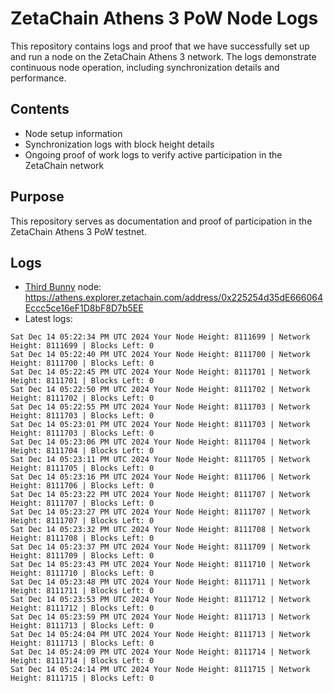 # ZetaChain Athens 3 PoW Node Logs
This repository contains logs and proof that we have successfully set up and run a node on the ZetaChain Athens 3 network. The logs demonstrate continuous node operation, including synchronization details and performance.

## Contents
- Node setup information
- Synchronization logs with block height details
- Ongoing proof of work logs to verify active participation in the ZetaChain network

## Purpose
This repository serves as documentation and proof of participation in the ZetaChain Athens 3 PoW testnet.

## Logs

- [Third Bunny](https://thirdbunny.xyz/) node: https://athens.explorer.zetachain.com/address/0x225254d35dE666064Eccc5ce16eF1D8bF8D7b5EE
- Latest logs:
```
Sat Dec 14 05:22:34 PM UTC 2024 Your Node Height: 8111699 | Network Height: 8111699 | Blocks Left: 0
Sat Dec 14 05:22:40 PM UTC 2024 Your Node Height: 8111700 | Network Height: 8111700 | Blocks Left: 0
Sat Dec 14 05:22:45 PM UTC 2024 Your Node Height: 8111701 | Network Height: 8111701 | Blocks Left: 0
Sat Dec 14 05:22:50 PM UTC 2024 Your Node Height: 8111702 | Network Height: 8111702 | Blocks Left: 0
Sat Dec 14 05:22:55 PM UTC 2024 Your Node Height: 8111703 | Network Height: 8111703 | Blocks Left: 0
Sat Dec 14 05:23:01 PM UTC 2024 Your Node Height: 8111703 | Network Height: 8111703 | Blocks Left: 0
Sat Dec 14 05:23:06 PM UTC 2024 Your Node Height: 8111704 | Network Height: 8111704 | Blocks Left: 0
Sat Dec 14 05:23:11 PM UTC 2024 Your Node Height: 8111705 | Network Height: 8111705 | Blocks Left: 0
Sat Dec 14 05:23:16 PM UTC 2024 Your Node Height: 8111706 | Network Height: 8111706 | Blocks Left: 0
Sat Dec 14 05:23:22 PM UTC 2024 Your Node Height: 8111707 | Network Height: 8111707 | Blocks Left: 0
Sat Dec 14 05:23:27 PM UTC 2024 Your Node Height: 8111707 | Network Height: 8111707 | Blocks Left: 0
Sat Dec 14 05:23:32 PM UTC 2024 Your Node Height: 8111708 | Network Height: 8111708 | Blocks Left: 0
Sat Dec 14 05:23:37 PM UTC 2024 Your Node Height: 8111709 | Network Height: 8111709 | Blocks Left: 0
Sat Dec 14 05:23:43 PM UTC 2024 Your Node Height: 8111710 | Network Height: 8111710 | Blocks Left: 0
Sat Dec 14 05:23:48 PM UTC 2024 Your Node Height: 8111711 | Network Height: 8111711 | Blocks Left: 0
Sat Dec 14 05:23:53 PM UTC 2024 Your Node Height: 8111712 | Network Height: 8111712 | Blocks Left: 0
Sat Dec 14 05:23:59 PM UTC 2024 Your Node Height: 8111713 | Network Height: 8111713 | Blocks Left: 0
Sat Dec 14 05:24:04 PM UTC 2024 Your Node Height: 8111713 | Network Height: 8111713 | Blocks Left: 0
Sat Dec 14 05:24:09 PM UTC 2024 Your Node Height: 8111714 | Network Height: 8111714 | Blocks Left: 0
Sat Dec 14 05:24:14 PM UTC 2024 Your Node Height: 8111715 | Network Height: 8111715 | Blocks Left: 0
```
